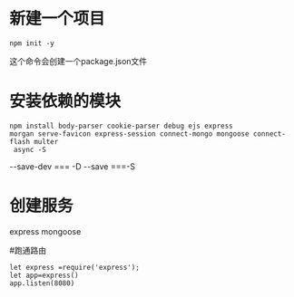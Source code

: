 # 新建一个项目
```
npm init -y
```
这个命令会创建一个package.json文件

# 安装依赖的模块
```
npm install body-parser cookie-parser debug ejs express
morgan serve-favicon express-session connect-mongo mongoose connect-flash multer
 async -S
```

--save-dev === -D
--save ===-S

# 创建服务

express mongoose

#跑通路由
```
let express =require('express');
let app=express()
app.listen(8080)
```











